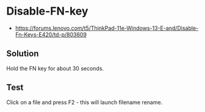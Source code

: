 # Disable-FN-key

* https://forums.lenovo.com/t5/ThinkPad-11e-Windows-13-E-and/Disable-Fn-Keys-E420/td-p/803609

## Solution

Hold the FN key for about 30 seconds.

## Test

Click on a file and press F2 - this will launch filename rename. 

